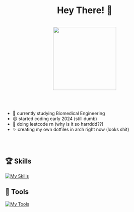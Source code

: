 # <h1 align = center>Hey There! 👋 </h1>
<br>


<div align = center>
  
  <a href="https://github.com/anuraghazra/convoychat">
    <img height=200 align="center" src="https://github-readme-stats.vercel.app/api/top-langs?username=JuleeC&layout=compact&langs_count=8&card_width=300&theme=radical" />
  </a>
</div>
<br>
<br>
<br>


- 👀 currently studying Biomedical Engineering
- 😄 started coding early 2024 (still dumb)
- 🦀 doing leetcode rn (why is it so harrddd??)
- ✨ creating my own dotfiles in arch right now (looks shit)
  

<br></br>


## 🏆 Skills


[![My Skills](https://skillicons.dev/icons?i=html,css,cs,c,py,md,java,dart,flutter)](https://skillicons.dev)


## 🧰 Tools

[![My Tools](https://skillicons.dev/icons?i=obsidian,vscode,git,bash,arch,neovim)](https://skillicons.dev)



  

